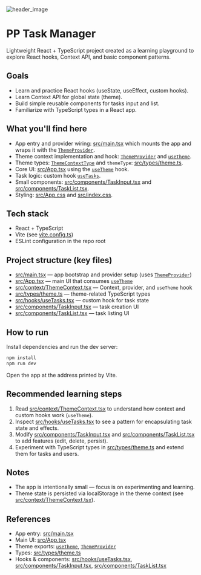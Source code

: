 ![header_image](https://i.chzbgr.com/full/9202863872/hE4F4E66F/funny-meme-about-windows-task-manager)

# PP Task Manager

Lightweight React + TypeScript project created as a learning playground to explore React hooks, Context API, and basic component patterns.

## Goals
- Learn and practice React hooks (useState, useEffect, custom hooks).
- Learn Context API for global state (theme).
- Build simple reusable components for tasks input and list.
- Familiarize with TypeScript types in a React app.

## What you'll find here
- App entry and provider wiring: [src/main.tsx](src/main.tsx) which mounts the app and wraps it with the [`ThemeProvider`](src/context/ThemeContext.tsx).
- Theme context implementation and hook: [`ThemeProvider`](src/context/ThemeContext.tsx) and [`useTheme`](src/context/ThemeContext.tsx).
- Theme types: [`ThemeContextType`](src/types/theme.ts) and `themeType`: [src/types/theme.ts](src/types/theme.ts).
- Core UI: [src/App.tsx](src/App.tsx) using the [`useTheme`](src/context/ThemeContext.tsx) hook.
- Task logic: custom hook [`useTasks`](src/hooks/useTasks.tsx).
- Small components: [src/components/TaskInput.tsx](src/components/TaskInput.tsx) and [src/components/TaskList.tsx](src/components/TaskList.tsx).
- Styling: [src/App.css](src/App.css) and [src/index.css](src/index.css).

## Tech stack
- React + TypeScript
- Vite (see [vite.config.ts](vite.config.ts))
- ESLint configuration in the repo root

## Project structure (key files)
- [src/main.tsx](src/main.tsx) — app bootstrap and provider setup (uses [`ThemeProvider`](src/context/ThemeContext.tsx))
- [src/App.tsx](src/App.tsx) — main UI that consumes [`useTheme`](src/context/ThemeContext.tsx)
- [src/context/ThemeContext.tsx](src/context/ThemeContext.tsx) — Context, provider, and `useTheme` hook
- [src/types/theme.ts](src/types/theme.ts) — theme-related TypeScript types
- [src/hooks/useTasks.tsx](src/hooks/useTasks.tsx) — custom hook for task state
- [src/components/TaskInput.tsx](src/components/TaskInput.tsx) — task creation UI
- [src/components/TaskList.tsx](src/components/TaskList.tsx) — task listing UI

## How to run
Install dependencies and run the dev server:

```sh
npm install
npm run dev
```

Open the app at the address printed by Vite.

## Recommended learning steps
1. Read [src/context/ThemeContext.tsx](src/context/ThemeContext.tsx) to understand how context and custom hooks work (`useTheme`).
2. Inspect [src/hooks/useTasks.tsx](src/hooks/useTasks.tsx) to see a pattern for encapsulating task state and effects.
3. Modify [src/components/TaskInput.tsx](src/components/TaskInput.tsx) and [src/components/TaskList.tsx](src/components/TaskList.tsx) to add features (edit, delete, persist).
4. Experiment with TypeScript types in [src/types/theme.ts](src/types/theme.ts) and extend them for tasks and users.

## Notes
- The app is intentionally small — focus is on experimenting and learning.
- Theme state is persisted via localStorage in the theme context (see [src/context/ThemeContext.tsx](src/context/ThemeContext.tsx)).

## References
- App entry: [src/main.tsx](src/main.tsx)
- Main UI: [src/App.tsx](src/App.tsx)
- Theme exports: [`useTheme`](src/context/ThemeContext.tsx), [`ThemeProvider`](src/context/ThemeContext.tsx)
- Types: [src/types/theme.ts](src/types/theme.ts)
- Hooks & components: [src/hooks/useTasks.tsx](src/hooks/useTasks.tsx), [src/components/TaskInput.tsx](src/components/TaskInput.tsx), [src/components/TaskList.tsx](src/components/TaskList.tsx)

